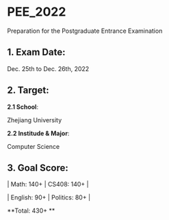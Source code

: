 # PEE_2022
  Preparation for the Postgraduate Entrance Examination

## 1. Exam Date:
  Dec. 25th to Dec. 26th, 2022

## 2. Target:
**2.1 School**:

Zhejiang University

**2.2 Institude & Major**:

Computer Science 

## 3. Goal Score:

| Math: 140+    | CS408: 140+   |

| English: 90+  | Politics: 80+ |

**Total: 430+ **
